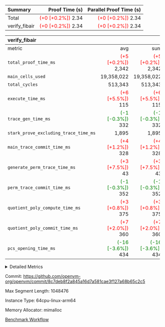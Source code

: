 | Summary | Proof Time (s) | Parallel Proof Time (s) |
|:---|---:|---:|
| Total | <span style='color: red'>(+0 [+0.2%])</span> 2.34 | <span style='color: red'>(+0 [+0.2%])</span> 2.34 |
| verify_fibair | <span style='color: red'>(+0 [+0.2%])</span> 2.34 | <span style='color: red'>(+0 [+0.2%])</span> 2.34 |


| verify_fibair |||||
|:---|---:|---:|---:|---:|
|metric|avg|sum|max|min|
| `total_proof_time_ms ` | <span style='color: red'>(+5 [+0.2%])</span> 2,342 | <span style='color: red'>(+5 [+0.2%])</span> 2,342 | <span style='color: red'>(+5 [+0.2%])</span> 2,342 | <span style='color: red'>(+5 [+0.2%])</span> 2,342 |
| `main_cells_used     ` |  19,358,022 |  19,358,022 |  19,358,022 |  19,358,022 |
| `total_cycles        ` |  513,343 |  513,343 |  513,343 |  513,343 |
| `execute_time_ms     ` | <span style='color: red'>(+6 [+5.5%])</span> 115 | <span style='color: red'>(+6 [+5.5%])</span> 115 | <span style='color: red'>(+6 [+5.5%])</span> 115 | <span style='color: red'>(+6 [+5.5%])</span> 115 |
| `trace_gen_time_ms   ` | <span style='color: green'>(-1 [-0.3%])</span> 332 | <span style='color: green'>(-1 [-0.3%])</span> 332 | <span style='color: green'>(-1 [-0.3%])</span> 332 | <span style='color: green'>(-1 [-0.3%])</span> 332 |
| `stark_prove_excluding_trace_time_ms` |  1,895 |  1,895 |  1,895 |  1,895 |
| `main_trace_commit_time_ms` | <span style='color: red'>(+4 [+1.2%])</span> 328 | <span style='color: red'>(+4 [+1.2%])</span> 328 | <span style='color: red'>(+4 [+1.2%])</span> 328 | <span style='color: red'>(+4 [+1.2%])</span> 328 |
| `generate_perm_trace_time_ms` | <span style='color: red'>(+3 [+7.5%])</span> 43 | <span style='color: red'>(+3 [+7.5%])</span> 43 | <span style='color: red'>(+3 [+7.5%])</span> 43 | <span style='color: red'>(+3 [+7.5%])</span> 43 |
| `perm_trace_commit_time_ms` | <span style='color: green'>(-1 [-0.3%])</span> 352 | <span style='color: green'>(-1 [-0.3%])</span> 352 | <span style='color: green'>(-1 [-0.3%])</span> 352 | <span style='color: green'>(-1 [-0.3%])</span> 352 |
| `quotient_poly_compute_time_ms` | <span style='color: red'>(+3 [+0.8%])</span> 375 | <span style='color: red'>(+3 [+0.8%])</span> 375 | <span style='color: red'>(+3 [+0.8%])</span> 375 | <span style='color: red'>(+3 [+0.8%])</span> 375 |
| `quotient_poly_commit_time_ms` | <span style='color: red'>(+7 [+2.0%])</span> 360 | <span style='color: red'>(+7 [+2.0%])</span> 360 | <span style='color: red'>(+7 [+2.0%])</span> 360 | <span style='color: red'>(+7 [+2.0%])</span> 360 |
| `pcs_opening_time_ms ` | <span style='color: green'>(-16 [-3.6%])</span> 434 | <span style='color: green'>(-16 [-3.6%])</span> 434 | <span style='color: green'>(-16 [-3.6%])</span> 434 | <span style='color: green'>(-16 [-3.6%])</span> 434 |



<details>
<summary>Detailed Metrics</summary>

|  | verify_program_compile_ms | total_cells | stark_prove_excluding_trace_time_ms | quotient_poly_compute_time_ms | quotient_poly_commit_time_ms | perm_trace_commit_time_ms | pcs_opening_time_ms | main_trace_commit_time_ms |
| --- | --- | --- | --- | --- | --- | --- | --- |
|  | 4 | 65,536 | 64 | 3 | 13 | 0 | 31 | 15 | 

| air_name | rows | quotient_deg | main_cols | interactions | constraints | cells |
| --- | --- | --- | --- | --- | --- | --- |
| AccessAdapterAir<2> |  | 4 |  | 5 | 12 |  | 
| AccessAdapterAir<4> |  | 4 |  | 5 | 12 |  | 
| AccessAdapterAir<8> |  | 4 |  | 5 | 12 |  | 
| FibonacciAir | 32,768 | 1 | 2 |  | 5 | 65,536 | 
| FriReducedOpeningAir |  | 4 |  | 31 | 53 |  | 
| NativePoseidon2Air<BabyBearParameters>, 1> |  | 4 |  | 176 | 590 |  | 
| PhantomAir |  | 4 |  | 3 | 4 |  | 
| ProgramAir |  | 1 |  | 1 | 4 |  | 
| VariableRangeCheckerAir |  | 1 |  | 1 | 4 |  | 
| VmAirWrapper<BranchNativeAdapterAir, BranchEqualCoreAir<1> |  | 2 |  | 11 | 23 |  | 
| VmAirWrapper<JalNativeAdapterAir, JalCoreAir> |  | 4 |  | 7 | 6 |  | 
| VmAirWrapper<NativeAdapterAir<2, 0>, PublicValuesCoreAir> |  | 4 |  | 11 | 22 |  | 
| VmAirWrapper<NativeAdapterAir<2, 1>, FieldArithmeticCoreAir> |  | 4 |  | 15 | 23 |  | 
| VmAirWrapper<NativeLoadStoreAdapterAir<1>, NativeLoadStoreCoreAir<1> |  | 4 |  | 15 | 20 |  | 
| VmAirWrapper<NativeLoadStoreAdapterAir<4>, NativeLoadStoreCoreAir<4> |  | 4 |  | 15 | 20 |  | 
| VmAirWrapper<NativeVectorizedAdapterAir<4>, FieldExtensionCoreAir> |  | 4 |  | 15 | 23 |  | 
| VmConnectorAir |  | 4 |  | 3 | 8 |  | 
| VolatileBoundaryAir |  | 4 |  | 4 | 16 |  | 

| group | trace_gen_time_ms | total_proof_time_ms | total_cycles | total_cells | stark_prove_excluding_trace_time_ms | quotient_poly_compute_time_ms | quotient_poly_commit_time_ms | perm_trace_commit_time_ms | pcs_opening_time_ms | main_trace_commit_time_ms | main_cells_used | generate_perm_trace_time_ms | execute_time_ms |
| --- | --- | --- | --- | --- | --- | --- | --- | --- | --- | --- | --- | --- | --- |
| verify_fibair | 332 | 2,342 | 513,343 | 50,170,008 | 1,895 | 375 | 360 | 352 | 434 | 328 | 19,358,022 | 43 | 115 | 

| group | air_name | rows | prep_cols | perm_cols | main_cols | cells |
| --- | --- | --- | --- | --- | --- | --- |
| verify_fibair | AccessAdapterAir<2> | 65,536 |  | 16 | 11 | 1,769,472 | 
| verify_fibair | AccessAdapterAir<4> | 32,768 |  | 16 | 13 | 950,272 | 
| verify_fibair | AccessAdapterAir<8> | 128 |  | 16 | 17 | 4,224 | 
| verify_fibair | FriReducedOpeningAir | 1,024 |  | 36 | 26 | 63,488 | 
| verify_fibair | NativePoseidon2Air<BabyBearParameters>, 1> | 16,384 |  | 356 | 399 | 12,369,920 | 
| verify_fibair | PhantomAir | 16,384 |  | 8 | 6 | 229,376 | 
| verify_fibair | ProgramAir | 8,192 |  | 8 | 10 | 147,456 | 
| verify_fibair | VariableRangeCheckerAir | 262,144 | 2 | 8 | 1 | 2,359,296 | 
| verify_fibair | VmAirWrapper<BranchNativeAdapterAir, BranchEqualCoreAir<1> | 131,072 |  | 28 | 23 | 6,684,672 | 
| verify_fibair | VmAirWrapper<JalNativeAdapterAir, JalCoreAir> | 16,384 |  | 12 | 10 | 360,448 | 
| verify_fibair | VmAirWrapper<NativeAdapterAir<2, 1>, FieldArithmeticCoreAir> | 262,144 |  | 20 | 30 | 13,107,200 | 
| verify_fibair | VmAirWrapper<NativeLoadStoreAdapterAir<1>, NativeLoadStoreCoreAir<1> | 131,072 |  | 36 | 25 | 7,995,392 | 
| verify_fibair | VmAirWrapper<NativeLoadStoreAdapterAir<4>, NativeLoadStoreCoreAir<4> | 16,384 |  | 36 | 34 | 1,146,880 | 
| verify_fibair | VmAirWrapper<NativeVectorizedAdapterAir<4>, FieldExtensionCoreAir> | 8,192 |  | 20 | 40 | 491,520 | 
| verify_fibair | VmConnectorAir | 2 | 1 | 8 | 4 | 24 | 
| verify_fibair | VolatileBoundaryAir | 131,072 |  | 8 | 11 | 2,490,368 | 

</details>


Commit: https://github.com/openvm-org/openvm/commit/8c7deb8f2a845a16d7a581cae3f127a68b65c2c5

Max Segment Length: 1048476

Instance Type: 64cpu-linux-arm64

Memory Allocator: mimalloc

[Benchmark Workflow](https://github.com/openvm-org/openvm/actions/runs/12936252106)
